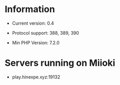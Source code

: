 # Information

- Current version: 0.4

- Protocol support: 388, 389, 390

- Min PHP Version: 7.2.0

# Servers running on Miioki
- play.hinexpe.xyz:19132
